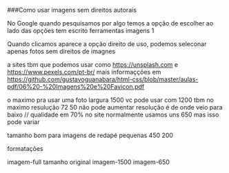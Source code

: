 ###Como usar imagens sem direitos autorais

No Google quando pesquisamos por algo temos a opção de escolher
ao lado das opções tem escrito ferramentas imagens 1 

Quando clicamos aparece a opção direito de uso, podemos seleconar apenas fotos sem direitos de imagnes 

a sites tbm que podemos usar como https://unsplash.com e https://www.pexels.com/pt-br/ mais informaçções em https://github.com/gustavoguanabara/html-css/blob/master/aulas-pdf/06%20-%20Imagens%20e%20Favicon.pdf

o maximo pra usar uma foto largura 1500 vc pode usar com 1200 tbm no maximo resulução 72 50 não pode aumentar resolução é de onde veio para baixo  // qualidade em 70%
no site normalmente usamos uns 650 mas isso pode variar  

tamanho bom para imagens de redapé pequenas 450 200

formatações

imagem-full tamanho original
imagem-1500
imagem-650 
